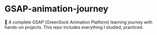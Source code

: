 # GSAP-animation-journey
🚀 A complete GSAP (GreenSock Animation Platform) learning journey with hands-on projects. This repo includes everything I studied, practiced.
